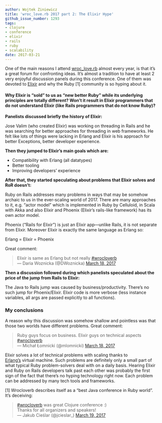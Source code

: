 ```yaml
---
author: Wojtek Ziniewicz
title: 'wroc_love.rb 2017 part 2: The Elixir Hype'
github_issue_number: 1293
tags:
- clojure
- conference
- elixir
- rails
- ruby
- scalability
date: 2017-03-21
---
```


One of the main reasons I attend [wroc_love.rb](https://wrocloverb.com/) almost every year, is that it’s a great forum for confronting ideas. It’s almost a tradition to have at least 2 very enjoyful discussion panels during this conference. One of them was devoted to [Elixir](http://elixir-lang.org/) and why the Ruby [1] community is so hyping about it.

#### Why Elixir is “sold” to us as “new better Ruby” while its underlying principles are totally different? Won’t it result in Elixir programmers that do not understand Elixir (like Rails programmers that do not know Ruby)?

 **Panelists discussed briefly the history of Elixir:**

Jose Valim (who created Elixir) was working on threading in Rails and he was searching for better approaches for threading in web frameworks. He felt like lots of things were lacking in Erlang and Elixir is his approach for better Exceptions, better developer experience.

**Then they jumped to Elixir’s main goals which are:**

- Compatibility with Erlang (all datatypes)
- Better tooling
- Improving developers’ experience

**After that, they started speculating about problems that Elixir solves and RoR doesn’t:**

Ruby on Rails addresses many problems in ways that may be somehow archaic to us in the ever-​scaling world of 2017. There are many approaches to it, e.g. “actor model” which is implemented in Ruby by Celluloid, in Scala with Akka and also Elixir and Phoenix (Elixir’s rails-like framework) has its own actor model.

Phoenix (“Rails for Elixir”) is just an Elixir app—​unlike Rails, it is not separate from Elixir. Moreover Elixir is exactly the same language as Erlang so:

Erlang = Elixir = Phoenix

Great comment:

<blockquote class="twitter-tweet" data-lang="en">
<div dir="ltr" lang="en">
Elixir is same as Erlang but not really <a href="https://twitter.com/hashtag/wrocloverb?src=hash">#wrocloverb</a></div>
— Daria Woznicka (@DWoznicka) <a href="https://twitter.com/DWoznicka/status/843102967339384832">March 18, 2017</a></blockquote>

**Then a discussion followed during which panelists speculated about the price of the jump from Rails to Elixir:**

The Java to Rails jump was caused by business/​productivity. There’s no such jump for Phoenix/​Elixir. Elixir code is more verbose (less instance variables, all args are passed explicitly to all functions).

### My conclusions

A reason why this discussion was somehow shallow and pointless was that those two worlds have different problems. Great comment:

<blockquote class="twitter-tweet" data-lang="en">
<div dir="ltr" lang="en">
Ruby guys focus on business. Elixir guys on technical aspects <a href="https://twitter.com/hashtag/wrocloverb?src=hash">#wrocloverb</a></div>
— Michał Łomnicki (@mlomnicki) <a href="https://twitter.com/mlomnicki/status/843106473358049280">March 18, 2017</a></blockquote>

Elixir solves a lot of technical problems with scaling thanks to [Erlang’s](https://www.erlang.org/) virtual machine. Such problems are definitely only a small part of what typical Ruby problem-​solvers deal with on a daily basis. Hearing Elixir and Ruby on Rails developers talk past each other was probably the first sign of the fact that there’s no hyping technology right now. Each problem can be addressed by many tech tools and frameworks.

[1] Wrocloverb describes itself as a “best Java conference in Ruby world”. It’s deceiving:

<blockquote class="twitter-tweet" data-lang="en">
<div dir="ltr" lang="en">
<a href="https://twitter.com/hashtag/wrocloverb?src=hash">#wrocloverb</a> was great Clojure conference :)<br />
Thanks for all organizers and speakers!</div>
— Jakub Cieślar (@jcieslar_) <a href="https://twitter.com/jcieslar_/status/843596752926269443">March 19, 2017</a></blockquote>
